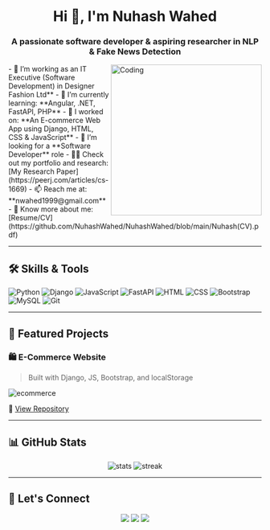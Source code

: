 <h1 align="center">Hi 👋, I'm Nuhash Wahed</h1>
<h3 align="center">A passionate software developer & aspiring researcher in NLP & Fake News Detection</h3>

<img align="right" alt="Coding" width="300" src="https://media.giphy.com/media/qgQUggAC3Pfv687qPC/giphy.gif">
- 🌱 I’m working as an IT Executive (Software Development) in Designer Fashion Ltd**
- 🌱 I’m currently learning: **Angular, .NET, FastAPI, PHP**
- 🔭 I worked on: **An E-commerce Web App using Django, HTML, CSS & JavaScript**
- 💼 I’m looking for a **Software Developer** role
- 👨‍💻 Check out my portfolio and research:  
  [My Research Paper](https://peerj.com/articles/cs-1669) 
- 📫 Reach me at: **nwahed1999@gmail.com**
- 📄 Know more about me: [Resume/CV](https://github.com/NuhashWahed/NuhashWahed/blob/main/Nuhash(CV).pdf)

---

## 🛠️ Skills & Tools

![Python](https://img.shields.io/badge/-Python-333?style=for-the-badge&logo=python)
![Django](https://img.shields.io/badge/-Django-092E20?style=for-the-badge&logo=django)
![JavaScript](https://img.shields.io/badge/-JavaScript-F7DF1E?style=for-the-badge&logo=javascript&logoColor=black)
![FastAPI](https://img.shields.io/badge/-FastAPI-009688?style=for-the-badge&logo=fastapi)
![HTML](https://img.shields.io/badge/-HTML5-E34F26?style=for-the-badge&logo=html5&logoColor=white)
![CSS](https://img.shields.io/badge/-CSS3-1572B6?style=for-the-badge&logo=css3)
![Bootstrap](https://img.shields.io/badge/-Bootstrap-563D7C?style=for-the-badge&logo=bootstrap)
![MySQL](https://img.shields.io/badge/-MySQL-4479A1?style=for-the-badge&logo=mysql)
![Git](https://img.shields.io/badge/-Git-F05032?style=for-the-badge&logo=git)

---

## 📌 Featured Projects

### 🛍️ E-Commerce Website
> Built with Django, JS, Bootstrap, and localStorage

![ecommerce](https://raw.githubusercontent.com/your-username/your-repo-name/main/screenshots/ecommerce.gif)

🔗 [View Repository](#)

---

## 📊 GitHub Stats

<p align="center">
  <img src="https://github-readme-stats.vercel.app/api?username=nuhashwahed&show_icons=true&theme=tokyonight" alt="stats" />
  <img src="https://github-readme-streak-stats.herokuapp.com/?user=nuhashwahed&theme=tokyonight" alt="streak" />
</p>

---

## 🤝 Let's Connect

<p align="center">
  <a href="mailto:nwahed1999@gmail.com"><img src="https://img.shields.io/badge/-Email-red?style=for-the-badge&logo=gmail&logoColor=white"></a>
  <a href="https://linkedin.com/in/nuhashwahed"><img src="https://img.shields.io/badge/-LinkedIn-blue?style=for-the-badge&logo=linkedin&logoColor=white"></a>
  <a href="https://github.com/nuhashwahed"><img src="https://img.shields.io/badge/-GitHub-black?style=for-the-badge&logo=github&logoColor=white"></a>
</p>
